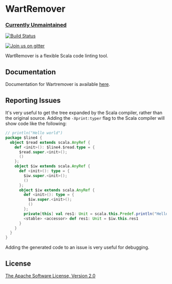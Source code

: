 # WartRemover

###  [Currently Unmaintained](https://github.com/wartremover/wartremover/issues/428)

[![Build Status](https://travis-ci.org/wartremover/wartremover.svg?branch=master)](https://travis-ci.org/wartremover/wartremover)

[![Join us on gitter](http://badges.gitter.im/wartremover/Lobby.png)](https://gitter.im/wartremover/Lobby)

WartRemover is a flexible Scala code linting tool.

## Documentation

Documentation for Wartremover is available [here](http://www.wartremover.org).

## Reporting Issues

It's very useful to get the tree expanded by the Scala compiler,
rather than the original source. Adding the `-Xprint:typer` flag to
the Scala compiler will show code like the following:

```scala
// println("Hello world")
package $line4 {
  object $read extends scala.AnyRef {
    def <init>(): $line4.$read.type = {
      $read.super.<init>();
      ()
    };
    object $iw extends scala.AnyRef {
      def <init>(): type = {
        $iw.super.<init>();
        ()
      };
      object $iw extends scala.AnyRef {
        def <init>(): type = {
          $iw.super.<init>();
          ()
        };
        private[this] val res1: Unit = scala.this.Predef.println("Hello world");
        <stable> <accessor> def res1: Unit = $iw.this.res1
      }
    }
  }
}
```

Adding the generated code to an issue is very useful for debugging.

## License

[The Apache Software License, Version 2.0](http://www.apache.org/licenses/LICENSE-2.0.txt)
